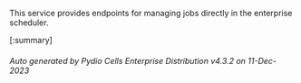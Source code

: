 






This service provides endpoints for managing jobs directly in the enterprise scheduler.

[:summary]

###### Auto generated by Pydio Cells Enterprise Distribution v4.3.2 on 11-Dec-2023
